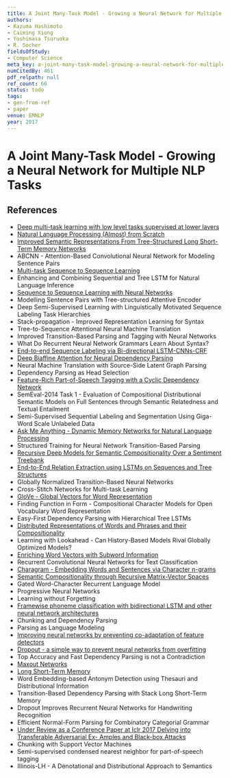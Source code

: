 ```yaml
---
title: A Joint Many-Task Model - Growing a Neural Network for Multiple NLP Tasks
authors:
- Kazuma Hashimoto
- Caiming Xiong
- Yoshimasa Tsuruoka
- R. Socher
fieldsOfStudy:
- Computer Science
meta_key: a-joint-many-task-model-growing-a-neural-network-for-multiple-nlp-tasks
numCitedBy: 461
pdf_relpath: null
ref_count: 66
status: todo
tags:
- gen-from-ref
- paper
venue: EMNLP
year: 2017
---
```


# A Joint Many-Task Model - Growing a Neural Network for Multiple NLP Tasks

## References

- [Deep multi-task learning with low level tasks supervised at lower layers](./deep-multi-task-learning-with-low-level-tasks-supervised-at-lower-layers.md)
- [Natural Language Processing (Almost) from Scratch](./natural-language-processing-almost-from-scratch.md)
- [Improved Semantic Representations From Tree-Structured Long Short-Term Memory Networks](./improved-semantic-representations-from-tree-structured-long-short-term-memory-networks.md)
- ABCNN - Attention-Based Convolutional Neural Network for Modeling Sentence Pairs
- [Multi-task Sequence to Sequence Learning](./multi-task-sequence-to-sequence-learning.md)
- Enhancing and Combining Sequential and Tree LSTM for Natural Language Inference
- [Sequence to Sequence Learning with Neural Networks](./sequence-to-sequence-learning-with-neural-networks.md)
- Modelling Sentence Pairs with Tree-structured Attentive Encoder
- Deep Semi-Supervised Learning with Linguistically Motivated Sequence Labeling Task Hierarchies
- Stack-propagation - Improved Representation Learning for Syntax
- Tree-to-Sequence Attentional Neural Machine Translation
- Improved Transition-Based Parsing and Tagging with Neural Networks
- What Do Recurrent Neural Network Grammars Learn About Syntax?
- [End-to-end Sequence Labeling via Bi-directional LSTM-CNNs-CRF](./end-to-end-sequence-labeling-via-bi-directional-lstm-cnns-crf.md)
- [Deep Biaffine Attention for Neural Dependency Parsing](./deep-biaffine-attention-for-neural-dependency-parsing.md)
- Neural Machine Translation with Source-Side Latent Graph Parsing
- Dependency Parsing as Head Selection
- [Feature-Rich Part-of-Speech Tagging with a Cyclic Dependency Network](./feature-rich-part-of-speech-tagging-with-a-cyclic-dependency-network.md)
- SemEval-2014 Task 1 - Evaluation of Compositional Distributional Semantic Models on Full Sentences through Semantic Relatedness and Textual Entailment
- Semi-Supervised Sequential Labeling and Segmentation Using Giga-Word Scale Unlabeled Data
- [Ask Me Anything - Dynamic Memory Networks for Natural Language Processing](./ask-me-anything-dynamic-memory-networks-for-natural-language-processing.md)
- Structured Training for Neural Network Transition-Based Parsing
- [Recursive Deep Models for Semantic Compositionality Over a Sentiment Treebank](./recursive-deep-models-for-semantic-compositionality-over-a-sentiment-treebank.md)
- [End-to-End Relation Extraction using LSTMs on Sequences and Tree Structures](./end-to-end-relation-extraction-using-lstms-on-sequences-and-tree-structures.md)
- Globally Normalized Transition-Based Neural Networks
- Cross-Stitch Networks for Multi-task Learning
- [GloVe - Global Vectors for Word Representation](./glove-global-vectors-for-word-representation.md)
- Finding Function in Form - Compositional Character Models for Open Vocabulary Word Representation
- Easy-First Dependency Parsing with Hierarchical Tree LSTMs
- [Distributed Representations of Words and Phrases and their Compositionality](./distributed-representations-of-words-and-phrases-and-their-compositionality.md)
- Learning with Lookahead - Can History-Based Models Rival Globally Optimized Models?
- [Enriching Word Vectors with Subword Information](./enriching-word-vectors-with-subword-information.md)
- Recurrent Convolutional Neural Networks for Text Classification
- [Charagram - Embedding Words and Sentences via Character n-grams](./charagram-embedding-words-and-sentences-via-character-n-grams.md)
- [Semantic Compositionality through Recursive Matrix-Vector Spaces](./semantic-compositionality-through-recursive-matrix-vector-spaces.md)
- Gated Word-Character Recurrent Language Model
- Progressive Neural Networks
- Learning without Forgetting
- [Framewise phoneme classification with bidirectional LSTM and other neural network architectures](./framewise-phoneme-classification-with-bidirectional-lstm-and-other-neural-network-architectures.md)
- Chunking and Dependency Parsing
- Parsing as Language Modeling
- [Improving neural networks by preventing co-adaptation of feature detectors](./improving-neural-networks-by-preventing-co-adaptation-of-feature-detectors.md)
- [Dropout - a simple way to prevent neural networks from overfitting](./dropout-a-simple-way-to-prevent-neural-networks-from-overfitting.md)
- Top Accuracy and Fast Dependency Parsing is not a Contradiction
- [Maxout Networks](./maxout-networks.md)
- [Long Short-Term Memory](./long-short-term-memory.md)
- Word Embedding-based Antonym Detection using Thesauri and Distributional Information
- Transition-Based Dependency Parsing with Stack Long Short-Term Memory
- Dropout Improves Recurrent Neural Networks for Handwriting Recognition
- Efficient Normal-Form Parsing for Combinatory Categorial Grammar
- [Under Review as a Conference Paper at Iclr 2017 Delving into Transferable Adversarial Ex- Amples and Black-box Attacks](./under-review-as-a-conference-paper-at-iclr-2017-delving-into-transferable-adversarial-ex-amples-and-black-box-attacks.md)
- Chunking with Support Vector Machines
- Semi-supervised condensed nearest neighbor for part-of-speech tagging
- Illinois-LH - A Denotational and Distributional Approach to Semantics
